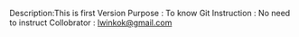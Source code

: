 Description:This is first Version
Purpose : To know Git
Instruction : No need to instruct
Collobrator : lwinkok@gmail.com